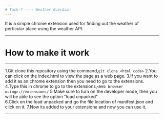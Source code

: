 ```yaml
---
# Task-7 ---- Weather Guardian
---
```


It is a simple chrome extension used for finding out the weather of perticular place using the weather API.

---
# How to make it work
---

1.Git clone this repository using the command,`git clone <html code>`
2.You can click on the index.html to view the page as a web page.
3.If you want to add it as an chrome extension then you need to go to the extensions.
4.Type this in chrome to go to the extensions,`<Web browser using>://extensions/`
5.Make sure to turn on the developer mode, then you will be able to see the option "load unpacked"\
6.Click on the load unpacked and go the file location of manifest.json and click on it.
7.Now its added to your extensiona and now you can use it.

---
